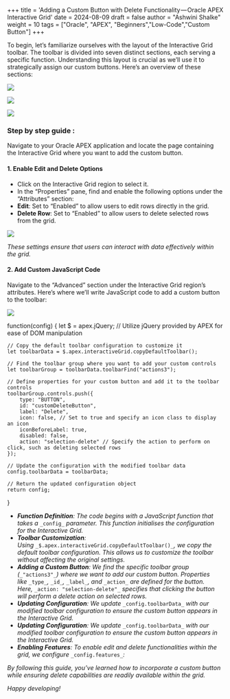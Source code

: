 +++
title = 'Adding a Custom Button with Delete Functionality — Oracle APEX Interactive Grid'
date = 2024-08-09
draft = false
author = "Ashwini Shalke"
weight = 10
tags = ["Oracle", "APEX", "Beginners","Low-Code","Custom Button"]
+++



To begin, let’s familiarize ourselves with the layout of the Interactive Grid toolbar. The toolbar is divided into seven distinct sections, each serving a specific function. Understanding this layout is crucial as we’ll use it to strategically assign our custom buttons. Here’s an overview of these sections:

![](https://cdn-images-1.medium.com/max/2400/1*pDr9amyN2_tF0ojIT9ScGw.png)

![](https://cdn-images-1.medium.com/max/1600/1*4CNZQJ3THSyU9p2F1wCH7w.png)

![](https://cdn-images-1.medium.com/max/2600/1*c29oG2SCJTP0-jF2TKp3cQ.png)

### Step by step guide :

Navigate to your Oracle APEX application and locate the page containing the Interactive Grid where you want to add the custom button.

#### **1\. Enable Edit and Delete Options**

*   Click on the Interactive Grid region to select it.
*   In the “Properties” pane, find and enable the following options under the “Attributes” section:
*   **Edit**: Set to “Enabled” to allow users to edit rows directly in the grid.
*   **Delete Row**: Set to “Enabled” to allow users to delete selected rows from the grid.

![](https://cdn-images-1.medium.com/max/2400/1*t7J7tRQlUENZKY8iXxcOnQ.png)

_These settings ensure that users can interact with data effectively within the grid._

#### **2\. Add Custom JavaScript Code**

Navigate to the “Advanced” section under the Interactive Grid region’s attributes. Here’s where we’ll write JavaScript code to add a custom button to the toolbar:

![](https://cdn-images-1.medium.com/max/2400/1*EoTFbt7XIUcNWRr2aWxD6g.png)

function(config) {
    let $ = apex.jQuery; // Utilize jQuery provided by APEX for ease of DOM manipulation

    // Copy the default toolbar configuration to customize it
    let toolbarData = $.apex.interactiveGrid.copyDefaultToolbar();

    // Find the toolbar group where you want to add your custom controls
    let toolbarGroup = toolbarData.toolbarFind("actions3");

    // Define properties for your custom button and add it to the toolbar controls
    toolbarGroup.controls.push({
        type: "BUTTON",
        id: "customDeleteButton",
        label: "Delete",
        icon: false, // Set to true and specify an icon class to display an icon
        iconBeforeLabel: true,
        disabled: false,
        action: "selection-delete" // Specify the action to perform on click, such as deleting selected rows
    });

    // Update the configuration with the modified toolbar data
    config.toolbarData = toolbarData;

    // Return the updated configuration object
    return config;
}

*   **_Function Definition_**_: The code begins with a JavaScript function that takes a_ `_config_` _parameter. This function initialises the configuration for the Interactive Grid._
*   **_Toolbar Customization_**_: Using_ `_$.apex.interactiveGrid.copyDefaultToolbar()_`_, we copy the default toolbar configuration. This allows us to customize the toolbar without affecting the original settings._
*   **_Adding a Custom Button_**_: We find the specific toolbar group (_`_"actions3"_`_) where we want to add our custom button. Properties like_ `_type_`_,_ `_id_`_,_ `_label_`_, and_ `_action_` _are defined for the button. Here,_ `_action: "selection-delete"_` _specifies that clicking the button will perform a delete action on selected rows._
*   **_Updating Configuration_**_: We update_ `_config.toolbarData_` _with our modified toolbar configuration to ensure the custom button appears in the Interactive Grid._
*   **_Updating Configuration_**_: We update_ `_config.toolbarData_` _with our modified toolbar configuration to ensure the custom button appears in the Interactive Grid._
*   **_Enabling Features_**_: To enable edit and delete functionalities within the grid, we configure_ `_config.features_`_:_

_By following this guide, you’ve learned how to incorporate a custom button while ensuring delete capabilities are readily available within the grid._

_Happy developing!_

###
